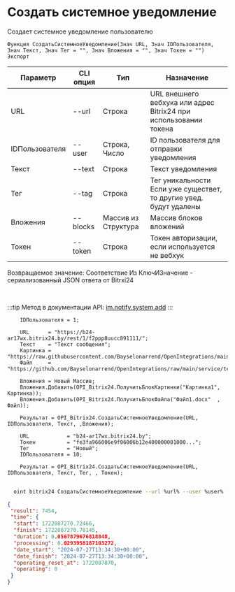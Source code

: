 ﻿---
sidebar_position: 2
---

# Создать системное уведомление
 Создает системное уведомление пользователю



`Функция СоздатьСистемноеУведомление(Знач URL, Знач IDПользователя, Знач Текст, Знач Тег = "", Знач Вложения = "", Знач Токен = "") Экспорт`

  | Параметр | CLI опция | Тип | Назначение |
  |-|-|-|-|
  | URL | --url | Строка | URL внешнего вебхука или адрес Bitrix24 при использовании токена |
  | IDПользователя | --user | Строка, Число | ID пользователя для отправки уведомления |
  | Текст | --text | Строка | Текст уведомления |
  | Тег | --tag | Строка | Тег уникальности Если уже существет, то другие увед. будут удалены |
  | Вложения | --blocks | Массив из Структура | Массив блоков вложений |
  | Токен | --token | Строка | Токен авторизации, если используется не вебхук |

  
  Возвращаемое значение:   Соответствие Из КлючИЗначение - сериализованный JSON ответа от Bitrxi24

<br/>

:::tip
Метод в документации API: [im.notify.system.add](https://dev.1c-bitrix.ru/learning/course/index.php?COURSE_ID=93&LESSON_ID=12131)
:::
<br/>


```bsl title="Пример кода"
    IDПользователя = 1;

    URL      = "https://b24-ar17wx.bitrix24.by/rest/1/f2ppp8uucc891111/";
    Текст    = "Текст сообщения";
    Картинка = "https://raw.githubusercontent.com/Bayselonarrend/OpenIntegrations/main/service/test_data/picture.jpg";
    Файл     = "https://github.com/Bayselonarrend/OpenIntegrations/raw/main/service/test_data/document.docx";

    Вложения = Новый Массив;
    Вложения.Добавить(OPI_Bitrix24.ПолучитьБлокКартинки("Картинка1", Картинка));
    Вложения.Добавить(OPI_Bitrix24.ПолучитьБлокФайла("Файл1.docx"  , Файл));

    Результат = OPI_Bitrix24.СоздатьСистемноеУведомление(URL, IDПользователя, Текст, ,Вложения);

    URL            = "b24-ar17wx.bitrix24.by";
    Токен          = "fe3fa966006e9f06006b12e400000001000...";
    Тег            = "Новый";
    IDПользователя = 10;

    Результат = OPI_Bitrix24.СоздатьСистемноеУведомление(URL, IDПользователя, Текст, Тег, , Токен);
```



```sh title="Пример команды CLI"
    
  oint bitrix24 СоздатьСистемноеУведомление --url %url% --user %user% --text %text% --tag %tag% --blocks %blocks% --token %token%

```

```json title="Результат"
{
 "result": 7454,
 "time": {
  "start": 1722087270.72466,
  "finish": 1722087270.78145,
  "duration": 0.0567879676818848,
  "processing": 0.0293958187103272,
  "date_start": "2024-07-27T13:34:30+00:00",
  "date_finish": "2024-07-27T13:34:30+00:00",
  "operating_reset_at": 1722087870,
  "operating": 0
 }
}
```
